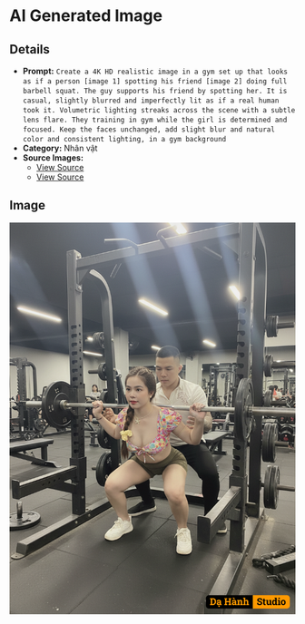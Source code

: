 # AI Generated Image

## Details
- **Prompt:** `Create a 4K HD realistic image in a gym set up that looks as if a person [image 1] spotting his friend [image 2] doing full barbell squat. The guy supports his friend by spotting her. It is casual, slightly blurred and imperfectly lit as if a real human took it. Volumetric lighting streaks across the scene with a subtle lens flare. They training in gym while the girl is determined and focused. Keep the faces unchanged, add slight blur and natural color and consistent lighting, in a gym background`
- **Category:** Nhân vật
- **Source Images:**
  - [View Source](https://raw.githubusercontent.com/lenzcomvth/ImageLibrary/main/Female.png)
  - [View Source](https://raw.githubusercontent.com/lenzcomvth/ImageLibrary/main/Male.png)

## Image
![AI Generated Image](./image-2025-10-05T04-19-04-856Z.png)